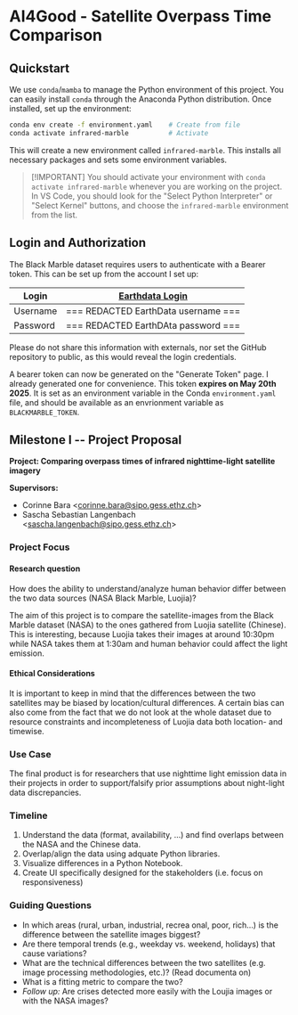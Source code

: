 # AI4Good - Satellite Overpass Time Comparison

## Quickstart

We use `conda`/`mamba` to manage the Python environment of this project. You can
easily install `conda` through the Anaconda Python distribution. Once installed,
set up the environment:

```sh
conda env create -f environment.yaml    # Create from file
conda activate infrared-marble          # Activate
```

This will create a new environment called `infrared-marble`. This installs all
necessary packages and sets some environment variables.

> [!IMPORTANT] You should activate your environment with
> `conda activate infrared-marble` whenever you are working on the project. In
> VS Code, you should look for the "Select Python Interpreter" or "Select
> Kernel" buttons, and choose the `infrared-marble` environment from the list.

## Login and Authorization

The Black Marble dataset requires users to authenticate with a Bearer token.
This can be set up from the account I set up:

| Login    | [Earthdata Login](https://urs.earthdata.nasa.gov/profile) |
| -------- | --------------------------------------------------------- |
| Username | === REDACTED EarthData username ===                                       |
| Password | === REDACTED EarthDAta password ===                                       |

Please do not share this information with externals, nor set the GitHub
repository to public, as this would reveal the login credentials.

A bearer token can now be generated on the "Generate Token" page. I already
generated one for convenience. This token **expires on May 20th 2025**. It is
set as an environment variable in the Conda `environment.yaml` file, and should
be available as an envrionment variable as `BLACKMARBLE_TOKEN`.

## Milestone I -- Project Proposal

**Project: Comparing overpass times of infrared nighttime-light satellite
imagery**

**Supervisors:**

- Corinne Bara \<<corinne.bara@sipo.gess.ethz.ch>\>
- Sascha Sebastian Langenbach \<<sascha.langenbach@sipo.gess.ethz.ch>\>

### Project Focus

#### Research question

How does the ability to understand/analyze human behavior differ between the two
data sources (NASA Black Marble, Luojia)?

The aim of this project is to compare the satellite-images from the Black Marble
dataset (NASA) to the ones gathered from Luojia satellite (Chinese). This is
interesting, because Luojia takes their images at around 10:30pm while NASA
takes them at 1:30am and human behavior could affect the light emission.

#### Ethical Considerations

It is important to keep in mind that the differences between the two satellites
may be biased by location/cultural differences. A certain bias can also come
from the fact that we do not look at the whole dataset due to resource
constraints and incompleteness of Luojia data both location- and timewise.

### Use Case

The final product is for researchers that use nighttime light emission data in
their projects in order to support/falsify prior assumptions about night-light
data discrepancies.

### Timeline

1. Understand the data (format, availability, ...) and find overlaps between the
   NASA and the Chinese data.
2. Overlap/align the data using adquate Python libraries.
3. Visualize differences in a Python Notebook.
4. Create UI specifically designed for the stakeholders (i.e. focus on
   responsiveness)

### Guiding Questions

- In which areas (rural, urban, industrial, recrea onal, poor, rich…) is the
  difference between the satellite images biggest?
- Are there temporal trends (e.g., weekday vs. weekend, holidays) that cause
  variations?
- What are the technical differences between the two satellites (e.g. image
  processing methodologies, etc.)? (Read documenta on)
- What is a fitting metric to compare the two?
- _Follow up:_ Are crises detected more easily with the Loujia images or with
  the NASA images?
